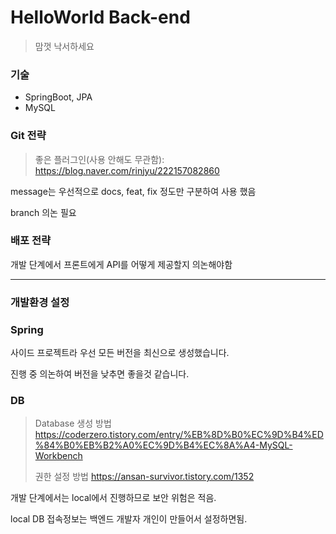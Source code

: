 # HelloWorld Back-end

> 맘껏 낙서하세요

### 기술

- SpringBoot, JPA
- MySQL



### Git 전략

> 좋은 플러그인(사용 안해도 무관함): https://blog.naver.com/rinjyu/222157082860

message는 우선적으로 docs, feat, fix 정도만 구분하여 사용 했음

branch 의논 필요

### 배포 전략

개발 단계에서 프론트에게 API를 어떻게 제공할지 의논해야함



---

### 개발환경 설정

### Spring

사이드 프로젝트라 우선 모든 버전을 최신으로 생성했습니다. 

진행 중 의논하여 버전을 낮추면 좋을것 같습니다.

### DB

> Database 생성 방법 https://coderzero.tistory.com/entry/%EB%8D%B0%EC%9D%B4%ED%84%B0%EB%B2%A0%EC%9D%B4%EC%8A%A4-MySQL-Workbench
>
> 권한 설정 방법 https://ansan-survivor.tistory.com/1352

개발 단계에서는 local에서 진행하므로 보안 위험은 적음.

local DB 접속정보는 백엔드 개발자 개인이 만들어서 설정하면됨. 

